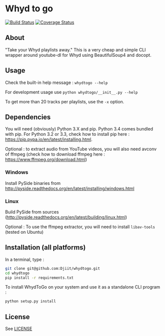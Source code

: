 # Whyd to go

[![Build Status](https://travis-ci.org/Djiit/whydtogo.svg)](https://travis-ci.org/Djiit/whydtogo) [![Coverage Status](https://coveralls.io/repos/Djiit/whydtogo/badge.svg)](https://coveralls.io/r/Djiit/whydtogo)

## About

"Take your Whyd playlists away."
This is a very cheap and simple CLI wrapper around youtube-dl for Whyd using BeautifulSoup4 and docopt.

## Usage

Check the built-in help message : `whydtogo --help`

For development usage use `python whydtogo/__init__.py --help`

To get more than 20 tracks per playlists, use the `-x` option.

## Dependencies

You will need (obviously) Python 3.X and pip. Python 3.4 comes bundled with pip.
For Python 3.2 or 3.3, check how to install pip here : https://pip.pypa.io/en/latest/installing.html.

Optional : to extract audio from YouTube videos, you will also need avconv of ffmpeg (check how to download ffmpeg here : https://www.ffmpeg.org/download.html)

### Windows

Install PySide binaries from http://pyside.readthedocs.org/en/latest/installing/windows.html

### Linux

Build PySide from sources (http://pyside.readthedocs.org/en/latest/building/linux.html)

Optional : To use the ffmpeg extractor, you will need to install `libav-tools` (tested on Ubuntu)


## Installation (all platforms)

In a terminal, type :

```bash
git clone git@github.com:Djiit/whydtogo.git
cd whydtogo
pip install -r requirements.txt
```

To install WhydToGo on your system and use it as a standalone CLI program :

```bash
python setup.py install
```

## License

See [LICENSE](./LICENSE)
